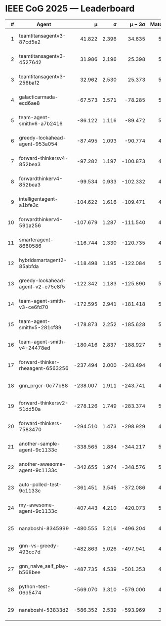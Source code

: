 # IEEE CoG 2025 — Leaderboard

| # | Agent | μ | σ | μ − 3σ | Matches | Updated |
|---:|---|---:|---:|---:|---:|---|
| 1 | teamtitansagentv3-87cd5e2 | 41.822 | 2.396 | 34.635 | 5472 | 2025-08-19 04:51 |
| 2 | teamtitansagentv3-4527642 | 31.986 | 2.196 | 25.398 | 5260 | 2025-08-19 04:51 |
| 3 | teamtitansagentv3-256baf2 | 32.962 | 2.530 | 25.373 | 5552 | 2025-08-19 04:51 |
| 4 | galacticarmada-ecd6ae8 | -67.573 | 3.571 | -78.285 | 5220 | 2025-08-19 04:51 |
| 5 | team-agent-smithv6-a7b2416 | -86.122 | 1.116 | -89.472 | 5280 | 2025-08-19 04:51 |
| 6 | greedy-lookahead-agent-953a054 | -87.495 | 1.093 | -90.774 | 4948 | 2025-08-19 04:51 |
| 7 | forward-thinkersv4-852bea3 | -97.282 | 1.197 | -100.873 | 4450 | 2025-08-19 04:51 |
| 8 | forwardthinkerv4-852bea3 | -99.534 | 0.933 | -102.332 | 4257 | 2025-08-19 04:51 |
| 9 | intelligentagent-a1bfe3c | -104.622 | 1.616 | -109.471 | 4234 | 2025-08-19 04:51 |
| 10 | forwardthinkerv4-591a256 | -107.679 | 1.287 | -111.540 | 4659 | 2025-08-19 04:51 |
| 11 | smarteragent-8660586 | -116.744 | 1.330 | -120.735 | 4540 | 2025-08-19 04:51 |
| 12 | hybridsmartagent2-85abfda | -118.498 | 1.195 | -122.084 | 5058 | 2025-08-19 04:51 |
| 13 | greedy-lookahead-agent-v2-e75e8f5 | -122.342 | 1.183 | -125.890 | 5308 | 2025-08-19 04:51 |
| 14 | team-agent-smith-v3-ce6fd70 | -172.595 | 2.941 | -181.418 | 5826 | 2025-08-19 04:51 |
| 15 | team-agent-smithv5-281cf89 | -178.873 | 2.252 | -185.628 | 5300 | 2025-08-19 04:51 |
| 16 | team-agent-smith-v4-24478ed | -180.416 | 2.837 | -188.927 | 5546 | 2025-08-19 04:51 |
| 17 | forward-thinker-rheaagent-6563256 | -237.494 | 2.000 | -243.494 | 4806 | 2025-08-19 04:51 |
| 18 | gnn_prgcr-0c77b88 | -238.007 | 1.911 | -243.741 | 4990 | 2025-08-19 04:51 |
| 19 | forward-thinkersv2-51dd50a | -278.126 | 1.749 | -283.374 | 5366 | 2025-08-19 04:51 |
| 20 | forward-thinkers-7583470 | -294.510 | 1.473 | -298.929 | 4760 | 2025-08-19 04:51 |
| 21 | another-sample-agent-9c1133c | -338.565 | 1.884 | -344.217 | 5240 | 2025-08-19 04:51 |
| 22 | another-awesome-agent-9c1133c | -342.655 | 1.974 | -348.576 | 5720 | 2025-08-19 04:51 |
| 23 | auto-polled-test-9c1133c | -361.451 | 3.545 | -372.086 | 4900 | 2025-08-19 04:51 |
| 24 | my-awesome-agent-9c1133c | -407.443 | 4.210 | -420.073 | 5580 | 2025-08-19 04:51 |
| 25 | nanaboshi-8345999 | -480.555 | 5.216 | -496.204 | 4460 | 2025-08-19 04:51 |
| 26 | gnn-vs-greedy-493cc7d | -482.863 | 5.026 | -497.941 | 4340 | 2025-08-19 04:51 |
| 27 | gnn_naive_self_play-b568bee | -487.735 | 4.539 | -501.353 | 4420 | 2025-08-19 04:51 |
| 28 | python-test-06d5474 | -569.070 | 3.310 | -579.000 | 4440 | 2025-08-19 04:51 |
| 29 | nanaboshi-53833d2 | -586.352 | 2.539 | -593.969 | 3970 | 2025-08-19 04:51 |
